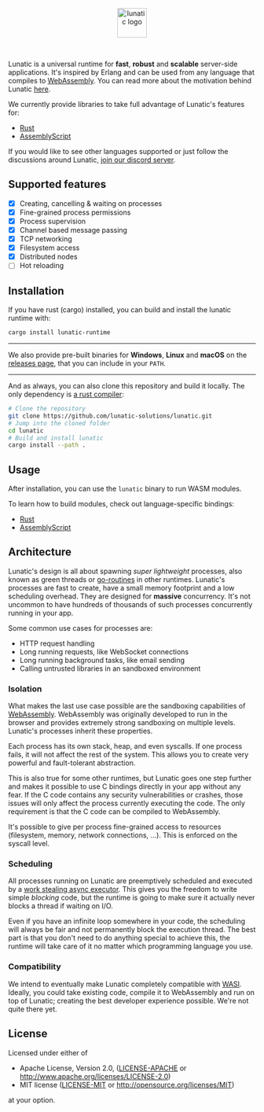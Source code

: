<div align="center">
    <a href="https://lunatic.solutions/" target="_blank">
        <img width="60" 
             src="https://raw.githubusercontent.com/lunatic-solutions/lunatic/main/assets/logo.svg"
             alt="lunatic logo"
        >
    </a>
    <p>&nbsp;</p>
</div>

Lunatic is a universal runtime for **fast**, **robust** and **scalable** server-side applications.
It's inspired by Erlang and can be used from any language that compiles to [WebAssembly][1].
You can read more about the motivation behind Lunatic [here][2].

We currently provide libraries to take full advantage of Lunatic's features for:

- [Rust][3]
- [AssemblyScript][11]

If you would like to see other languages supported or just follow the discussions around Lunatic,
[join our discord server][4].

## Supported features

- [x] Creating, cancelling & waiting on processes
- [x] Fine-grained process permissions
- [x] Process supervision
- [x] Channel based message passing
- [x] TCP networking
- [x] Filesystem access
- [x] Distributed nodes
- [ ] Hot reloading

## Installation

If you have rust (cargo) installed, you can build and install the lunatic runtime with:

```bash
cargo install lunatic-runtime
```

---

We also provide pre-built binaries for **Windows**, **Linux** and **macOS** on the
[releases page][5], that you can include in your `PATH`.

---

And as always, you can also clone this repository and build it locally. The only dependency is
[a rust compiler][7]:

```bash
# Clone the repository
git clone https://github.com/lunatic-solutions/lunatic.git
# Jump into the cloned folder
cd lunatic
# Build and install lunatic
cargo install --path .
```

## Usage

After installation, you can use the `lunatic` binary to run WASM modules.

To learn how to build modules, check out language-specific bindings:

- [Rust](https://github.com/lunatic-solutions/rust-lib)
- [AssemblyScript](https://github.com/lunatic-solutions/as-lunatic)

## Architecture

Lunatic's design is all about spawning _super lightweight_ processes, also known as green threads or
[go-routines][8] in other runtimes. Lunatic's processes are fast to create, have a small memory footprint
and a low scheduling overhead. They are designed for **massive** concurrency. It's not uncommon to have
hundreds of thousands of such processes concurrently running in your app.

Some common use cases for processes are:

- HTTP request handling
- Long running requests, like WebSocket connections
- Long running background tasks, like email sending
- Calling untrusted libraries in an sandboxed environment

### Isolation

What makes the last use case possible are the sandboxing capabilities of [WebAssembly][1]. WebAssembly was
originally developed to run in the browser and provides extremely strong sandboxing on multiple levels.
Lunatic's processes inherit these properties.

Each process has its own stack, heap, and even syscalls. If one process fails, it will not affect the rest
of the system. This allows you to create very powerful and fault-tolerant abstraction.

This is also true for some other runtimes, but Lunatic goes one step further and makes it possible to use C
bindings directly in your app without any fear. If the C code contains any security vulnerabilities or crashes,
those issues will only affect the process currently executing the code. The only requirement is that the C
code can be compiled to WebAssembly.

It's possible to give per process fine-grained access to resources (filesystem, memory, network connections, ...).
This is enforced on the syscall level.

### Scheduling

All processes running on Lunatic are preemptively scheduled and executed by a [work stealing async executor][9]. This
gives you the freedom to write simple _blocking_ code, but the runtime is going to make sure it actually never blocks
a thread if waiting on I/O.

Even if you have an infinite loop somewhere in your code, the scheduling will always be fair and not permanently block
the execution thread. The best part is that you don't need to do anything special to achieve this, the runtime will take
care of it no matter which programming language you use.

### Compatibility

We intend to eventually make Lunatic completely compatible with [WASI][10]. Ideally, you could take existing code,
compile it to WebAssembly and run on top of Lunatic; creating the best developer experience possible. We're not
quite there yet.

## License

Licensed under either of

- Apache License, Version 2.0, ([LICENSE-APACHE](LICENSE-APACHE) or http://www.apache.org/licenses/LICENSE-2.0)
- MIT license ([LICENSE-MIT](LICENSE-MIT) or http://opensource.org/licenses/MIT)

at your option.

[1]: https://webassembly.org/
[2]: https://kolobara.com/lunatic/index.html#motivation
[3]: https://crates.io/crates/lunatic
[4]: https://discord.gg/b7zDqpXpB4
[5]: https://github.com/lunatic-solutions/lunatic/releases
[7]: https://rustup.rs/
[8]: https://golangbot.com/goroutines
[9]: https://tokio.rs
[10]: https://wasi.dev/
[11]: https://github.com/lunatic-solutions/as-lunatic
